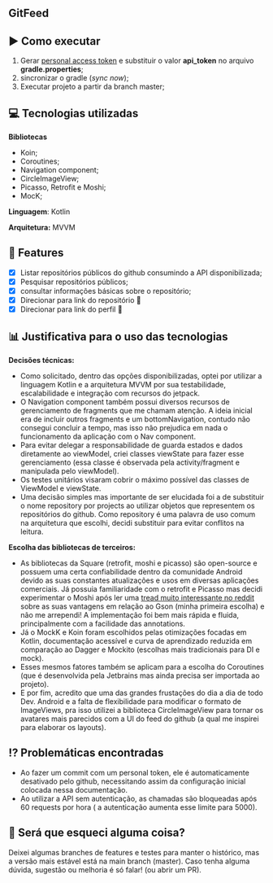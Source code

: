 
## GitFeed

## :arrow_forward: Como executar 

 1. Gerar [personal access token](https://developer.github.com/v3/auth/#via-oauth-and-personal-access-tokens) e substituir o valor **api_token** no arquivo **gradle.properties**;
 2. sincronizar o gradle (*sync now*);
 3. Executar projeto a partir da branch master;


## :computer: Tecnologias utilizadas

**Bibliotecas**
 - Koin;
 - Coroutines; 
 - Navigation component; 
 - CircleImageView;
 - Picasso, Retrofit e Moshi;
 - MocK; 

**Linguagem**: Kotlin

**Arquitetura:** MVVM

## :scroll: Features 

 - [x] Listar repositórios públicos do github consumindo a API disponibilizada; 
 - [x] Pesquisar repositórios públicos;
 - [x] consultar informações básicas sobre o repositório;
 - [x] Direcionar para link do repositório :cherries: 
 - [x] Direcionar para link do perfil :cherries:

## :bar_chart: Justificativa para o uso das tecnologias 

**Decisões técnicas:**
- Como solicitado, dentro das opções disponibilizadas, optei por utilizar a linguagem Kotlin e a arquitetura MVVM por sua testabilidade, escalabilidade e integração com recursos do jetpack. 
- O Navigation component também possui diversos recursos de gerenciamento de fragments que me chamam atenção. A ideia inicial era de incluir outros fragments e um bottomNavigation, contudo não consegui concluir a tempo, mas isso não prejudica em nada o funcionamento da aplicação com o Nav component. 
- Para evitar delegar a responsabilidade de guarda estados e dados diretamente ao viewModel, criei classes viewState para fazer esse gerenciamento (essa classe é observada pela activity/fragment e manipulada pelo viewModel).
- Os testes unitários visaram cobrir o máximo possível das classes de ViewModel e viewState.
 - Uma decisão simples mas importante de ser elucidada foi a de substituir o nome repository por projects ao utilizar objetos que representem os repositórios do github. Como repository é uma palavra de uso comum na arquitetura que escolhi, decidi substituir para evitar conflitos na leitura. 

**Escolha das bibliotecas de terceiros:**

- As bibliotecas da Square (retrofit, moshi e picasso) são open-source e possuem uma certa confiabilidade dentro da comunidade Android devido as suas constantes atualizações e usos em diversas aplicações comerciais. 
Já possuia familiaridade com o retrofit e Picasso mas decidi experimentar o Moshi após ler uma [tread muito interessante no reddit](https://www.reddit.com/r/androiddev/comments/684flw/why_use_moshi_over_gson/) sobre as suas vantagens em relação ao Gson (minha primeira escolha) e não me arrependi! A implementação foi bem mais rápida e fluida, principalmente com a facilidade das annotations.
- Já o MockK e Koin foram escolhidos pelas otimizações focadas em Kotlin, documentação acessível e curva de aprendizado reduzida em comparação ao Dagger e Mockito (escolhas mais tradicionais para DI e mock). 
- Esses mesmos fatores também se aplicam para a escolha do Coroutines (que é desenvolvida pela Jetbrains mas ainda precisa ser importada ao projeto).
- E por fim, acredito que uma das grandes frustações do dia a dia de todo Dev. Android e a falta de flexibilidade para modificar o formato de ImageViews, pra isso utilizei a biblioteca CircleImageView para tornar os avatares mais parecidos com a UI do feed do github (a qual me inspirei para elaborar os layouts).

## :interrobang: Problemáticas encontradas 

 - Ao fazer um commit com um personal token, ele é automaticamente desativado pelo github, necessitando assim da configuração inicial colocada nessa documentação.
 - Ao utilizar a API sem autenticação, as chamadas são bloqueadas após 60 requests por hora ( a autenticação aumenta esse limite para 5000). 

## :thought_balloon: Será que esqueci alguma coisa? 
Deixei algumas branches de features e testes para manter o histórico, mas a versão mais estável está na main branch (master).
Caso tenha alguma dúvida, sugestão ou melhoria é só falar! (ou abrir um PR).
